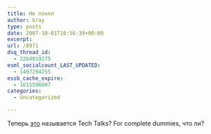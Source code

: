 ```yaml
---
title: Не понял
author: Gray
type: posts
date: 2007-10-01T16:56:39+00:00
excerpt:
url: /8971
dsq_thread_id:
  - 2264019275
esml_socialcount_LAST_UPDATED:
  - 1497294255
essb_cache_expire:
  - 1615596007
categories:
  - Uncategorized

---
```








Теперь <a href="http://googlerussiablog.blogspot.com/2007/10/google-tech-talk.html" target="_blank">это</a> называется Tech Talks? For complete dummies, что ли?